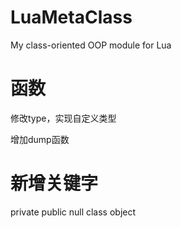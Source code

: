 # LuaMetaClass
My class-oriented OOP module for Lua

# 函数
修改type，实现自定义类型

增加dump函数

# 新增关键字
private public null class object
